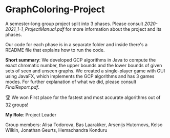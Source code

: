 # GraphColoring-Project
A semester-long group project split into 3 phases. Please consult _2020-2021_1-1_ProjectManual.pdf_ for more information about the project and its phases. 

Our code for each phase is in a separate folder and inside there's a README file that explains how to run the code.

**Short summary**: We developed GCP algorithms in Java to compute the exact chromatic number, the upper bounds and the lower bounds of given sets of seen and unseen graphs. We created a single-player game with GUI using JavaFX, which implements the GCP algorithms and has 3 games modes.
For further explanation of what we did, please consult _FinalReport.pdf_.

🏆 We won First place for the fastest and most accurate algorithms out of 32 groups!

**My Role**: Project Leader

Group members: Alisa Todorova, Bas Laarakker, Arsenijs Hutornovs, Kelso Wilkin, Jonathan Geurts, Hemachandra Konduru 

